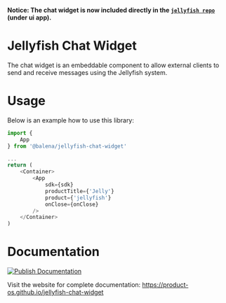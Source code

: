 **Notice: The chat widget is now included directly in the [`jellyfish repo`](https://github.com/product-os/jellyfish) (under ui app).**

# Jellyfish Chat Widget

The chat widget is an embeddable component to allow external clients to send
and receive messages using the Jellyfish system.

# Usage

Below is an example how to use this library:

```js
import {
	App
} from '@balena/jellyfish-chat-widget'

...
return (
	<Container>
		<App
			sdk={sdk}
			productTitle={'Jelly'}
			product={'jellyfish'}
			onClose={onClose}
		/>
	</Container>
)
```

# Documentation

[![Publish Documentation](https://github.com/product-os/jellyfish-chat-widget/actions/workflows/publish-docs.yml/badge.svg)](https://github.com/product-os/jellyfish-chat-widget/actions/workflows/publish-docs.yml)

Visit the website for complete documentation: https://product-os.github.io/jellyfish-chat-widget
